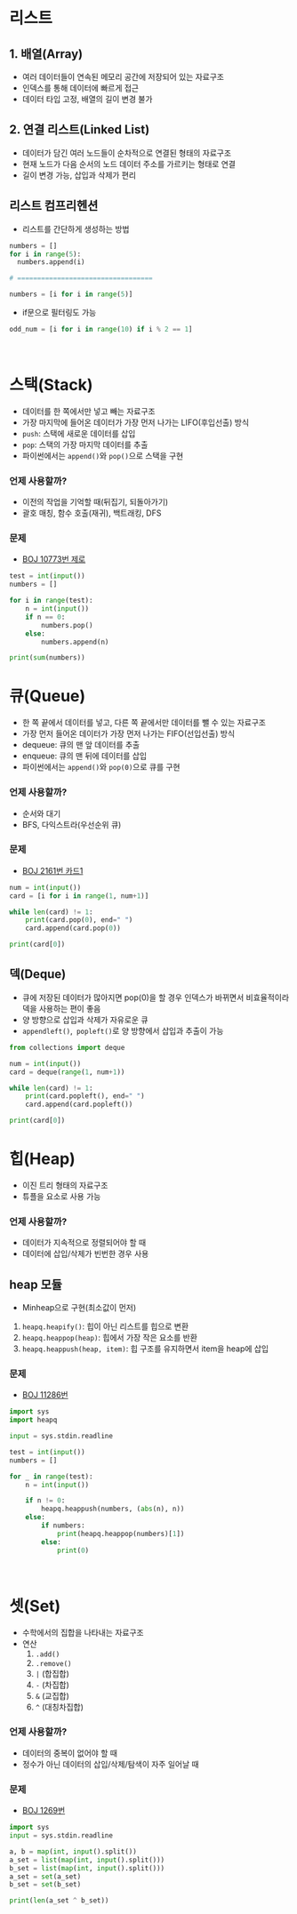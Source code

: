 # 리스트
## 1. 배열(Array)
- 여러 데이터들이 연속된 메모리 공간에 저장되어 있는 자료구조
- 인덱스를 통해 데이터에 빠르게 접근
- 데이터 타입 고정, 배열의 길이 변경 불가

## 2. 연결 리스트(Linked List)
- 데이터가 담긴 여러 노드들이 순차적으로 연결된 형태의 자료구조
- 현재 노드가 다음 순서의 노드 데이터 주소를 가르키는 형태로 연결
- 길이 변경 가능, 삽입과 삭제가 편리

## 리스트 컴프리헨션
- 리스트를 간단하게 생성하는 방법
```python
numbers = []
for i in range(5):
  numbers.append(i)

# ==================================

numbers = [i for i in range(5)]
```
- if문으로 필터링도 가능
```python
odd_num = [i for i in range(10) if i % 2 == 1]
```

<br>

# 스택(Stack)
- 데이터를 한 쪽에서만 넣고 빼는 자료구조
- 가장 마지막에 들어온 데이터가 가장 먼저 나가는 LIFO(후입선출) 방식
- `push`: 스택에 새로운 데이터를 삽입
- `pop`: 스택의 가장 마지막 데이터를 추출
- 파이썬에서는  `append()`와 `pop()`으로 스택을 구현
### 언제 사용할까?
- 이전의 작업을 기억할 때(뒤집기, 되돌아가기)
- 괄호 매칭, 함수 호출(재귀), 백트래킹, DFS
### 문제
- [BOJ 10773번 제로](https://www.acmicpc.net/problem/10773)

```python
test = int(input())
numbers = []

for i in range(test):
    n = int(input())
    if n == 0:
        numbers.pop()
    else:
        numbers.append(n)

print(sum(numbers))
```

# 큐(Queue)
- 한 쪽 끝에서 데이터를 넣고, 다른 쪽 끝에서만 데이터를 뺄 수 있는 자료구조
- 가장 먼저 들어온 데이터가 가장 먼저 나가는 FIFO(선입선출) 방식
- dequeue: 큐의 맨 앞 데이터를 추출
- enqueue: 큐의 맨 뒤에 데이터를 삽입
- 파이썬에서는 `append()`와 `pop(0)`으로 큐를 구현
### 언제 사용할까?
- 순서와 대기
- BFS, 다익스트라(우선순위 큐)
### 문제
- [BOJ 2161번 카드1](https://www.acmicpc.net/problem/2161)
```python
num = int(input())
card = [i for i in range(1, num+1)]

while len(card) != 1:
    print(card.pop(0), end=" ")
    card.append(card.pop(0))

print(card[0])
```

## 덱(Deque)
- 큐에 저장된 데이터가 많아지면 pop(0)을 할 경우 인덱스가 바뀌면서 비효율적이라 덱을 사용하는 편이 좋음
- 양 방향으로 삽입과 삭제가 자유로운 큐
- `appendleft()`,` popleft()`로 양 방향에서 삽입과 추출이 가능
```python
from collections import deque

num = int(input())
card = deque(range(1, num+1))

while len(card) != 1:
    print(card.popleft(), end=" ")
    card.append(card.popleft())

print(card[0])
```

# 힙(Heap)
- 이진 트리 형태의 자료구조
- 튜플을 요소로 사용 가능
### 언제 사용할까?
- 데이터가 지속적으로 정렬되어야 할 때
- 데이터에 삽입/삭제가 빈번한 경우 사용
## heap 모듈
- Minheap으로 구현(최소값이 먼저)
1. `heapq.heapify()`: 힙이 아닌 리스트를 힙으로 변환
2. `heapq.heappop(heap)`: 힙에서 가장 작은 요소를 반환
3. `heapq.heappush(heap, item)`: 힙 구조를 유지하면서 item을 heap에 삽입

### 문제
- [BOJ 11286번](https://www.acmicpc.net/problem/11286)
```python
import sys
import heapq

input = sys.stdin.readline

test = int(input())
numbers = []

for _ in range(test):
    n = int(input())

    if n != 0:
        heapq.heappush(numbers, (abs(n), n))
    else:
        if numbers:
            print(heapq.heappop(numbers)[1])
        else:
            print(0)
```

<br>

# 셋(Set)
- 수학에서의 집합을 나타내는 자료구조
- 연산
    1. `.add()`
    2. `.remove()`
    3. `|` (합집합)
    4. `-` (차집합)
    5. `&` (교집합)
    6. `^` (대칭차집합)

### 언제 사용할까?
- 데이터의 중복이 없어야 할 때
- 정수가 아닌 데이터의 삽입/삭제/탐색이 자주 일어날 때

### 문제
- [BOJ 1269번](https://www.acmicpc.net/problem/1269)
```python
import sys
input = sys.stdin.readline

a, b = map(int, input().split())
a_set = list(map(int, input().split()))
b_set = list(map(int, input().split()))
a_set = set(a_set)
b_set = set(b_set)

print(len(a_set ^ b_set))
```